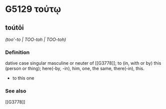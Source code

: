 # G5129 τούτῳ

## toútōi

_(too'-to | TOO-toh | TOO-toh)_

### Definition

dative case singular masculine or neuter of [[G3778]]; to (in, with or by) this (person or thing); here(-by, -in), him, one, the same, there(-in), this.

- to this one

### See also

[[G3778]]

